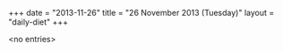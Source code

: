 +++
date = "2013-11-26"
title = "26 November 2013 (Tuesday)"
layout = "daily-diet"
+++


\<no entries\>

